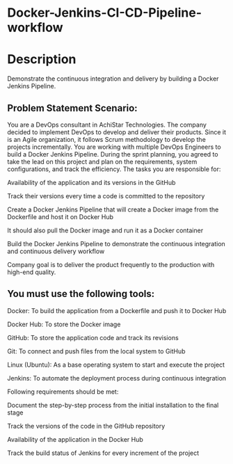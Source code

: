 # Docker-Jenkins-CI-CD-Pipeline-workflow


# Description

Demonstrate the continuous integration and delivery by building a Docker Jenkins Pipeline.

## Problem Statement Scenario: 

You are a DevOps consultant in AchiStar Technologies. The company decided to implement DevOps to develop and deliver their products. Since it is an Agile organization, it follows Scrum methodology to develop the projects incrementally. You are working with multiple DevOps Engineers to build a Docker Jenkins Pipeline. During the sprint planning, you agreed to take the lead on this project and plan on the requirements, system configurations, and track the efficiency. The tasks you are responsible for: 

Availability of the application and its versions in the GitHub

Track their versions every time a code is committed to the repository

Create a Docker Jenkins Pipeline that will create a Docker image from the Dockerfile and host it on Docker Hub

It should also pull the Docker image and run it as a Docker container

Build the Docker Jenkins Pipeline to demonstrate the continuous integration and continuous delivery workflow

Company goal is to deliver the product frequently to the production with high-end quality.

## You must use the following tools: 

Docker: To build the application from a Dockerfile and push it to Docker Hub

Docker Hub: To store the Docker image

GitHub: To store the application code and track its revisions

Git: To connect and push files from the local system to GitHub

Linux (Ubuntu): As a base operating system to start and execute the project

Jenkins: To automate the deployment process during continuous integration

Following requirements should be met:

Document the step-by-step process from the initial installation to the final stage

Track the versions of the code in the GitHub repository

Availability of the application in the Docker Hub

Track the build status of Jenkins for every increment of the project
